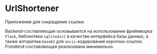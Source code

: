 # UrlShortener


Приложение для сокращения ссылки.

Backend-составляющая основывается на использовании фреймворка `Flask`, библиотеки `sqlitedict` в качестве интерфейса базы данных, а также алгоритма `base62` для `ascii`-кодирования коротких ссылок.
Frondend-составляющая реализована минимально.
